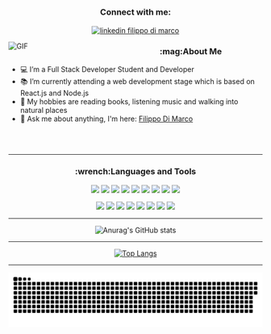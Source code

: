 <div align="center">
  
<h3>Connect with me:</h3>
<p>
<a href="https://www.linkedin.com/in/filippo-di-marco-703649168/" target="blank"><img align="center" src="https://raw.githubusercontent.com/rahuldkjain/github-profile-readme-generator/master/src/images/icons/Social/linked-in-alt.svg" alt="linkedin filippo di marco" height="30" width="40" /></a>
</p>
  
</div>

<img align="left" alt="GIF" width="300" src="https://i.pinimg.com/originals/e4/26/70/e426702edf874b181aced1e2fa5c6cde.gif" />

<h3>:mag:About Me</h3>

- :computer: I’m a Full Stack Developer Student and Developer
- :books: I’m currently attending a web development stage which is based on React.js and Node.js
- :musical_note: My hobbies are reading books, listening music and walking into natural places
- 💬 Ask me about anything, I'm here: <a href="mailto:filidm5795@gmail.com">Filippo Di Marco</a>

<br>
<br>
<hr>

<div align="center">

<h3>:wrench:Languages and Tools</h3>


<code><img height="40" src="https://i.ibb.co/8Xnw9Sd/html.png"></code>
<code><img height="40" src="https://i.ibb.co/TtfQ3C2/css.png"></code>
<code><img height="40" src="https://i.ibb.co/tB0yT6W/bootstrap.png"></code>
<code><img height="40" src="https://i.ibb.co/2cQnY5L/javascript.png"></code>
<code><img height="40" src="https://i.ibb.co/DQbdFB2/typescript.png"></code>
<code><img height="40" src="https://upload.wikimedia.org/wikipedia/commons/thumb/a/a7/React-icon.svg/2300px-React-icon.svg.png"></code>
<code><img height="40" src="https://upload.wikimedia.org/wikipedia/commons/thumb/9/95/Vue.js_Logo_2.svg/1024px-Vue.js_Logo_2.svg.png"></code>
<code><img height="40" src="https://images.g2crowd.com/uploads/product/image/large_detail/large_detail_f0b606abb6d19089febc9faeeba5bc05/nodejs-development-services.png"></code>
<code><img height="40" src="https://www.geekandjob.com/uploads/wiki/ff00c08760983e0e037aaf6ab4e004f4d147276a.png"></code>



<code><img height="40" src="https://upload.wikimedia.org/wikipedia/commons/thumb/9/96/Sass_Logo_Color.svg/512px-Sass_Logo_Color.svg.png?20150315202757"></code>
<code><img height="40" src="https://upload.wikimedia.org/wikipedia/commons/thumb/c/c3/Python-logo-notext.svg/800px-Python-logo-notext.svg.png"></code>
<code><img height="40" src="https://i.ibb.co/3dL3rV7/php.png"></code>
<code><img height="40" src="https://i.ibb.co/wS5NRQR/sql.png"></code>
<code><img height="40" src="https://i.ibb.co/6FyBPQ7/terminal.png"></code>
<code><img height="40" src="https://i.ibb.co/xJxmc35/illustrator.png"></code>
<code><img height="40" src="https://i.ibb.co/K6SGKyR/photoshop.png"></code>
<code><img height="40" src="https://i.ibb.co/7SpXDMM/excel.png"></code>
</div>
<hr>
<div align="center">
  
  ![Anurag's GitHub stats](https://github-readme-stats.vercel.app/api?username=hershellayton95&theme=nord&show_icons=true&count_private=true)
  
 </div>
<hr>
<div align="center">
  
  [![Top Langs](https://github-readme-stats.vercel.app/api/top-langs/?username=hershellayton95&layout=compact&theme=nord&count_private=true)](https://github.com/anuraghazra/github-readme-stats)
  
</div>

<hr>
<div align="center">
<img src="https://raw.githubusercontent.com/hershellayton95/hershellayton95/main/contributions.svg">
</div>
